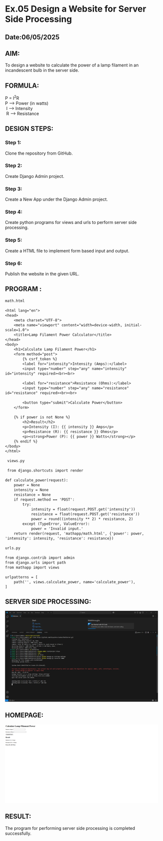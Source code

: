 # Ex.05 Design a Website for Server Side Processing
## Date:06/05/2025

## AIM:
 To design a website to calculate the power of a lamp filament in an incandescent bulb in the server side. 


## FORMULA:
P = I<sup>2</sup>R
<br> P --> Power (in watts)
<br> I --> Intensity
<br> R --> Resistance

## DESIGN STEPS:

### Step 1:
Clone the repository from GitHub.

### Step 2:
Create Django Admin project.

### Step 3:
Create a New App under the Django Admin project.

### Step 4:
Create python programs for views and urls to perform server side processing.

### Step 5:
Create a HTML file to implement form based input and output.

### Step 6:
Publish the website in the given URL.

## PROGRAM :
```
math.html

<html lang="en">
<head>
    <meta charset="UTF-8">
    <meta name="viewport" content="width=device-width, initial-scale=1.0">
    <title>Lamp Filament Power Calculator</title>
</head>
<body>
    <h1>Calculate Lamp Filament Power</h1>
    <form method="post">
        {% csrf_token %}
        <label for="intensity">Intensity (Amps):</label>
        <input type="number" step="any" name="intensity" id="intensity" required><br><br>

        <label for="resistance">Resistance (Ohms):</label>
        <input type="number" step="any" name="resistance" id="resistance" required><br><br>

        <button type="submit">Calculate Power</button>
    </form>

    {% if power is not None %}
        <h2>Result</h2>
        <p>Intensity (I): {{ intensity }} Amps</p>
        <p>Resistance (R): {{ resistance }} Ohms</p>
        <p><strong>Power (P): {{ power }} Watts</strong></p>
    {% endif %}
</body>
</html>
 
 views.py

 from django.shortcuts import render

def calculate_power(request):
    power = None
    intensity = None
    resistance = None
    if request.method == 'POST':
        try:
            intensity = float(request.POST.get('intensity'))
            resistance = float(request.POST.get('resistance'))
            power = round((intensity ** 2) * resistance, 2)
        except (TypeError, ValueError):
            power = 'Invalid input.'
    return render(request, 'mathapp/math.html', {'power': power, 'intensity': intensity, 'resistance': resistance})

urls.py

from django.contrib import admin
from django.urls import path
from mathapp import views

urlpatterns = [
    path('', views.calculate_power, name='calculate_power'),
]
```


## SERVER SIDE PROCESSING:
![alt text](<Screenshot 2025-05-06 114448.png>)


## HOMEPAGE:
![alt text](<Screenshot 2025-05-06 114507.png>)

## RESULT:
The program for performing server side processing is completed successfully.
